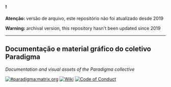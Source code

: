 ❗

**Atenção:** versão de arquivo, este repositório não foi atualizado desde 2019

**Warning:** archival version, this repository hasn't been updated since 2019

---

## Documentação e material gráfico do coletivo Paradigma

*Documentation and visual assets of the Paradigma collective*

[![#paradigma:matrix.org](https://img.shields.io/badge/chat-%23paradigma:matrix.org-74c59d.svg?longCache=true&style=for-the-badge)](https://riot.im/app/#/room/!mTftlNrhXDxQHwFvET:matrix.org) [![Wiki](https://img.shields.io/badge/wiki-lightgrey.svg?longCache=true&style=for-the-badge)](https://gitlab.com/_paradigma/shellpunks/wiki) [![Code of Conduct](https://img.shields.io/badge/c%C3%B3digo%20de%20conduta%20/%20code%20of%20conduct-red.svg?longCache=true&style=for-the-badge)](https://gitlab.com/_paradigma/documentation/wikis/C%C3%B3digo-de-Conduta)
